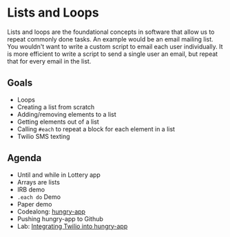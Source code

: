 Lists and Loops
================

Lists and loops are the foundational concepts in software that allow us to
repeat commonly done tasks. An example would be an email mailing list. You
wouldn't want to write a custom script to email each user individually. It is
more efficient to write a script to send a single user an email, but repeat that
for every email in the list.

Goals
-----

* Loops
* Creating a list from scratch
* Adding/removing elements to a list
* Getting elements out of a list
* Calling `#each` to repeat a block for each element in a list
* Twilio SMS texting

Agenda
------

* Until and while in Lottery app
* Arrays are lists
* IRB demo
* `.each do` Demo
* Paper demo
* Codealong: [hungry-app](hungry-app.md)
* Pushing hungry-app to Github
* Lab: [Integrating Twilio into hungry-app](hungry-app.md)
